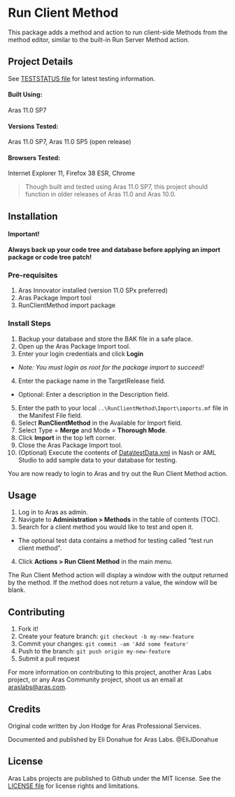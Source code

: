 # Run Client Method

This package adds a method and action to run client-side Methods from the method editor, similar to the built-in Run Server Method action.

## Project Details

See [TESTSTATUS file](./TESTSTATUS.md) for latest testing information.

#### Built Using:
Aras 11.0 SP7

#### Versions Tested:
Aras 11.0 SP7, Aras 11.0 SP5 (open release)

#### Browsers Tested:
Internet Explorer 11, Firefox 38 ESR, Chrome

> Though built and tested using Aras 11.0 SP7, this project should function in older releases of Aras 11.0 and Aras 10.0.

## Installation

#### Important!
**Always back up your code tree and database before applying an import package or code tree patch!**

### Pre-requisites

1. Aras Innovator installed (version 11.0 SPx preferred)
2. Aras Package Import tool
3. RunClientMethod import package

### Install Steps

1. Backup your database and store the BAK file in a safe place.
2. Open up the Aras Package Import tool.
3. Enter your login credentials and click **Login**
  * _Note: You must login as root for the package import to succeed!_
4. Enter the package name in the TargetRelease field.
  * Optional: Enter a description in the Description field.
5. Enter the path to your local `..\RunClientMethod\Import\imports.mf` file in the Manifest File field.
6. Select **RunClientMethod** in the Available for Import field.
7. Select Type = **Merge** and Mode = **Thorough Mode**.
8. Click **Import** in the top left corner.
9. Close the Aras Package Import tool.
10. (Optional) Execute the contents of [Data\testData.xml](./Data/testData.xml) in Nash or AML Studio to add sample data to your database for testing.

You are now ready to login to Aras and try out the Run Client Method action.

## Usage

1. Log in to Aras as admin.
2. Navigate to **Administration > Methods** in the table of contents (TOC).
3. Search for a client method you would like to test and open it.
  * The optional test data contains a method for testing called "test run client method".
4. Click **Actions > Run Client Method** in the main menu.

The Run Client Method action will display a window with the output returned by the method. If the method does not return a value, the window will be blank.

## Contributing

1. Fork it!
2. Create your feature branch: `git checkout -b my-new-feature`
3. Commit your changes: `git commit -am 'Add some feature'`
4. Push to the branch: `git push origin my-new-feature`
5. Submit a pull request

For more information on contributing to this project, another Aras Labs project, or any Aras Community project, shoot us an email at araslabs@aras.com.

## Credits

Original code written by Jon Hodge for Aras Professional Services.

Documented and published by Eli Donahue for Aras Labs. @EliJDonahue

## License

Aras Labs projects are published to Github under the MIT license. See the [LICENSE file](./LICENSE.md) for license rights and limitations.
